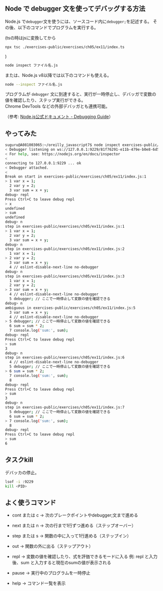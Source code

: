 ## Node で debugger 文を使ってデバッグする方法

Node.js で`debugger`文を使うには、ソースコード内に`debugger;`を記述する。 その後、以下のコマンドでプログラムを実行する。

(tsの時はjsに変換してから

```bash
npx tsc ./exercises-public/exercises/ch05/ex11/index.ts
```

)

```bash
node inspect ファイル名.js
```

または、Node.js v8以降では以下のコマンドも使える。

```bash
node --inspect ファイル名.js
```

プログラムが `debugger` 文に到達すると、実行が一時停止し、デバッガで変数の値を確認したり、ステップ実行ができる。  
Chrome DevTools などの外部デバッガとも連携可能。

（参考: [Node.js公式ドキュメント - Debugging Guide](https://nodejs.org/ja/docs/guides/debugging-getting-started/)）

## やってみた

```bash
suguru@A081003065:~/oreilly_javascript7$ node inspect exercises-public/exercises/ch05/ex11/index.js
< Debugger listening on ws://127.0.0.1:9229/81f76291-e11b-479e-b0e8-6d565bec09ab
< For help, see: https://nodejs.org/en/docs/inspector
<
connecting to 127.0.0.1:9229 ... ok
< Debugger attached.
<
Break on start in exercises-public/exercises/ch05/ex11/index.js:1
> 1 var x = 1;
  2 var y = 2;
  3 var sum = x + y;
debug> repl
Press Ctrl+C to leave debug repl
> x
undefined
> sum
undefined
debug> n
step in exercises-public/exercises/ch05/ex11/index.js:1
> 1 var x = 1;
  2 var y = 2;
  3 var sum = x + y;
debug> n
step in exercises-public/exercises/ch05/ex11/index.js:2
  1 var x = 1;
> 2 var y = 2;
  3 var sum = x + y;
  4 // eslint-disable-next-line no-debugger
debug> n
step in exercises-public/exercises/ch05/ex11/index.js:3
  1 var x = 1;
  2 var y = 2;
> 3 var sum = x + y;
  4 // eslint-disable-next-line no-debugger
  5 debugger; // ここで一時停止して変数の値を確認できる
debug> n
ambiguous in exercises-public/exercises/ch05/ex11/index.js:5
  3 var sum = x + y;
  4 // eslint-disable-next-line no-debugger
> 5 debugger; // ここで一時停止して変数の値を確認できる
  6 sum = sum * 2;
  7 console.log('sum:', sum);
debug> repl
Press Ctrl+C to leave debug repl
> sum
3
debug> n
step in exercises-public/exercises/ch05/ex11/index.js:6
  4 // eslint-disable-next-line no-debugger
  5 debugger; // ここで一時停止して変数の値を確認できる
> 6 sum = sum * 2;
  7 console.log('sum:', sum);
  8
debug> repl
Press Ctrl+C to leave debug repl
> sum
3
debug> n
step in exercises-public/exercises/ch05/ex11/index.js:7
  5 debugger; // ここで一時停止して変数の値を確認できる
  6 sum = sum * 2;
> 7 console.log('sum:', sum);
  8
debug> repl
Press Ctrl+C to leave debug repl
> sum
6
```

## タスクkill

デバッカの停止。

```bash
lsof -i :9229
kill <PID>
```

## よく使うコマンド

- cont または c
  → 次のブレークポイントやdebugger;文まで進める

- next または n
  → 次の行まで1行ずつ進める（ステップオーバー）

- step または s
  → 関数の中に入って1行進める（ステップイン）

- out
  → 関数の外に出る（ステップアウト）

- repl
  → 変数の値を確認したり、式を評価できるモードに入る
  例: repl と入力後、sum と入力すると現在のsumの値が表示される

- pause
  → 実行中のプログラムを一時停止

- help
  → コマンド一覧を表示
